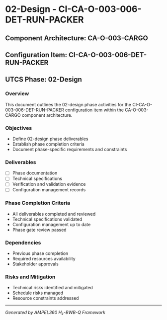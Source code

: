 # 02-Design - CI-CA-O-003-006-DET-RUN-PACKER

## Component Architecture: CA-O-003-CARGO
## Configuration Item: CI-CA-O-003-006-DET-RUN-PACKER
## UTCS Phase: 02-Design

### Overview
This document outlines the 02-design phase activities for the CI-CA-O-003-006-DET-RUN-PACKER configuration item within the CA-O-003-CARGO component architecture.

### Objectives
- Define 02-design phase deliverables
- Establish phase completion criteria
- Document phase-specific requirements and constraints

### Deliverables
- [ ] Phase documentation
- [ ] Technical specifications
- [ ] Verification and validation evidence
- [ ] Configuration management records

### Phase Completion Criteria
- All deliverables completed and reviewed
- Technical specifications validated
- Configuration management up to date
- Phase gate review passed

### Dependencies
- Previous phase completion
- Required resources availability
- Stakeholder approvals

### Risks and Mitigation
- Technical risks identified and mitigated
- Schedule risks managed
- Resource constraints addressed

---
*Generated by AMPEL360 H₂-BWB-Q Framework*
